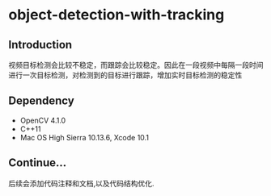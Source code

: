 # object-detection-with-tracking
## Introduction
视频目标检测会比较不稳定，而跟踪会比较稳定。因此在一段视频中每隔一段时间进行一次目标检测，对检测到的目标进行跟踪，增加实时目标检测的稳定性
## Dependency 
- OpenCV 4.1.0  
- C++11
- Mac OS High Sierra 10.13.6, Xcode 10.1

## Continue...
后续会添加代码注释和文档,以及代码结构优化.
